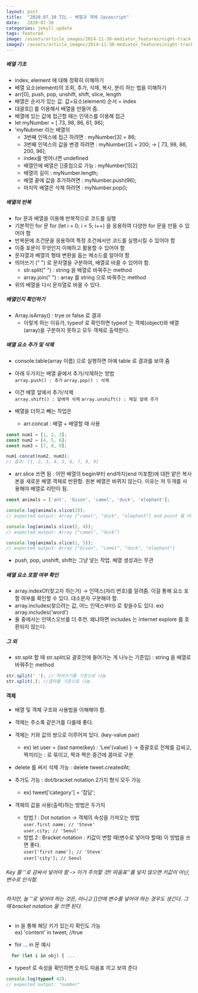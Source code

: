 ```yaml
---
layout: post
title:  "2020.07.30 TIL - 배열과 객체 Javascript"
date:   2020-07-30
categories: jekyll update
tags: featured
image: /assets/article_images/2014-11-30-mediator_features/night-track.JPG
image2: /assets/article_images/2014-11-30-mediator_features/night-track-mobile.JPG
---
```

##### 배열 기초
- index, element 에 대해 정확히 이해하기
- 배열 요소(element)의 조회, 추가, 삭제, 복사, 분리 하는 법을 이해하기
- arr[0], push, pop, unshift, shift, slice, length
- 배열은 순서가 있는 값. 값=요소(element) 순서 = index
- 대괄호[] 를 이용해서 배열을 만들어 줌.
- 배열에 있는 값에 접근할 때는 인덱스를 이용해 접근
- let myNumber = [ 73, 98, 86, 61, 96];
- 'myNubmer 라는 배열의
  - 3번째 인덱스에 접근 하려면 : myNumber[3] = 86;
  - 3번째 인덱스의 값을 변경 하려면 : myNumber[3] = 200; -> [ 73, 98, 86, 200, 96];
  - index를 벗어나면 undefined
  - 배열안에 배열은 []중첩으로 가능 : myNumber[1][2]
  - 배열의 길이 : myNumber.length;
  - 배열 끝에 값을 추가하려면 : myNumber.push(96);
  - 마지막 배열은 삭제 하려면 : myNumber.pop();

##### 배열의 반복
- for 문과 배열을 이용해 반복적으로 코드를 실행
- 기본적인 for 문 for (let i = 0; i < 5; i++) 을 응용하여 다양한 for 문을 만들 수 있어야 함
- 반복문에 조건문을 응용하여 특정 조건에서만 코드를 실행시킬 수 있어야 함
- 이중 포문이 무엇인지 이해하고 활용할 수 있어야 함
- 문자열과 배열의 형태 변환을 돕는 메소드를 알아야 함
- 띄어쓰기 (" ") 로 문자열을 구분하여, 배열로 바꿀 수 있어야 함.
  - str.split(" ") : string 을 배열로 바꿔주는 method
  - array.join(" ") : array 를 string 으로 바꿔주는 method
- 위의 배열을 다시 문자열로 바꿀 수 있다.

##### 배열인지 확인하기
- Array.isArray() : trye or false 로 결과
  - 이렇게 하는 이유가, typeof 로 확인하면 typeof 는 객체(object)와 배열(array)을 구분하지 못하고 모두 객체로 출력한다.

##### 배열 요소 추가 및 삭제
- console.table(array 이름) 으로 실행하면 아예 table 로 결과를 보여 줌
- 아래 두가지는 배열 끝에서 추가/삭제하는 방법  
`array.push() : 추가`
`array.pop() : 삭제`
- 이건 배열 앞에서 추가/삭제  
`array.shift() : 앞에꺼 삭제`
`array.unshift() : 제일 앞에 추가`

- 배열을 더하고 빼는 작업은
  - arr.concat : 배열 + 배열할 때 사용    
```javascript
const num1 = [1, 2, 3];
const num2 = [4, 5, 6];
const num3 = [7, 8, 9];

num1.concat(num2, num3);
// 결과: [1, 2, 3, 4, 5, 6, 7, 8, 9]
```  
- arr.slice 쓰면 됨 : 어떤 배열의 begin부터 end까지(end 미포함)에 대한 얕은 복사본을 새로운 배열 객체로 반환함. 원본 배열은 바뀌지 않는다.
이유는 저 두개를 사용해야 배열로 리턴이 됨.  

```javascript
const animals = ['ant', 'bison', 'camel', 'duck', 'elephant'];

console.log(animals.slice(2));
// expected output: Array ["camel", "duck", "elephant"] end point 를 따로 넣지 않는 경우, 괄호 안의 숫자는 시작점으로 인식하고 배열의 끝까지 출력함

console.log(animals.slice(2, 4));
// expected output: Array ["camel", "duck"]

console.log(animals.slice(1, 5));
// expected output: Array ["bison", "camel", "duck", "elephant"]
```  
- push, pop, unshift, shift는 그냥 넣는 작업. 배열 생성과는 무관

##### 배열 요소 포함 여부 확인
- array.indexOf(찾고자 하는거) -> 인덱스(자리 번호)를 알려줌. 이걸 통해 요소 포함 여부를 확인할 수 있다. 대소문자 구분해야 함.
- array.includes(찾으려는 값, 어느 인덱스부터) 로 찾을수도 있다. ex) array.includes('word')
- 둘 중에서는 인덱스오브를 더 추천. 왜냐하면 includes 는 internet explore 를 호환되지 않는다.  
  
##### 그 외
- str.split 할 때 str.split(요 괄호안에 들어가는 게 나누는 기준임) : string 을 배열로 바꿔주는 method
```javascript
str.split(' '); // 띄어쓰기를 기준으로 나눔
str.split(,); //콤마를 기준으로 나눔  
```
#### 객체
- 배열 및 객체 구조와 사용법을 이해해야 함.

- 객체는 주소록 같은거를 다룰때 좋다.

- 객체는 키와 값의 쌍으로 이루어져 있다. (key-value pair)
  - ex) let user = {last name(key) : 'Lee'(value) } -> 중괄호로 전체를 감싸고, 짝끼리는 : 로 묶이고, 짝과 짝은 중간에 콤마로 구분

- delete 를 써서 삭제 가능 : delete tweet.createdAt;
- 추가도 가능 : dot/bracket notation 2가지 형식 모두 가능
  - ex) tweet['category'] = '잡담';

- 객체의 값을 사용(출력)하는 방법은 두가지
  - 방법.1 : Dot notation -> 객체의 속성을 가져오는 방법  
`user.first name; // 'Steve'`  
`user.city; // 'Seoul'`
  - 방법.2 : Bracket notation
: 키값이 변할 때(변수로 넣어야 할때) 이 방법을 쓰면 좋다.    
`user['first name']; // 'Steve'`  
`user['city']; // Seoul`

###### Key 를 ''로 감싸서 넣어야 함 -> 이거 주의할 것!! 따옴표''를 넣지 않으면 키값이 아닌, 변수로 인식함.
###### 하지만, 늘 ''로 넣어야 하는 것은, 아니고 []안에 변수를 넣어야 하는 경우도 생긴다. 그때 bracket notation 을 쓰면 된다.    

- in 을 통해 해당 키가 있는지 확인도 가능  
ex) 'content' in tweet; //true

- for ... in 문 예시
```javascript
  for (let i in obj) { ...
  ```
- typeof 로 속성을 확인하면 숫자도 따옴표 끼고 보여 준다
```javascript
console.log(typeof 42);
// expected output: "number"
```